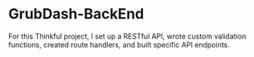 # GrubDash-BackEnd
For this Thinkful project, I set up a RESTful API, wrote custom validation functions, created route handlers, and built specific API endpoints. 

